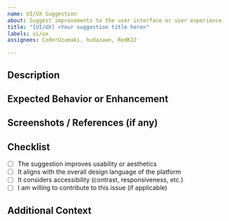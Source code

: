 ```yaml
---
name: UI/UX Suggestion
about: Suggest improvements to the user interface or user experience
title: "[UI/UX] <Your suggestion title here>"
labels: ui/ux
assignees: CoderUzumaki, hudazaan, RedK22

---
```


## Description

<!-- Clearly describe the current UI/UX issue or improvement. Include what the problem is and how it affects the user experience. -->

## Expected Behavior or Enhancement

<!-- What would the improved UI/UX look or feel like? Be as descriptive as possible. -->

## Screenshots / References (if any)

<!-- Add before/after screenshots, mockups, or reference designs if available. -->

## Checklist

- [ ] The suggestion improves usability or aesthetics
- [ ] It aligns with the overall design language of the platform
- [ ] It considers accessibility (contrast, responsiveness, etc.)
- [ ] I am willing to contribute to this issue (if applicable)

## Additional Context
<!-- Any other info that may help the maintainers understand your proposal better -->
